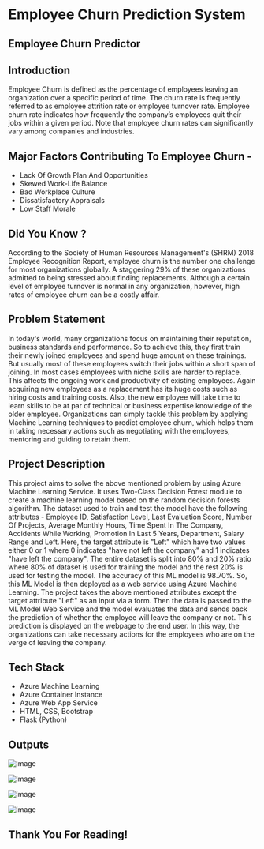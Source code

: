 # Employee Churn Prediction System

## Employee Churn Predictor

## Introduction

Employee Churn is defined as the percentage of employees leaving an organization over a specific period of time.
The churn rate is frequently referred to as employee attrition rate or employee turnover rate. Employee churn rate indicates how frequently the company’s employees quit their jobs within a given period. Note that employee churn rates can significantly vary among companies and industries.

## Major Factors Contributing To Employee Churn -

- Lack Of Growth Plan And Opportunities
- Skewed Work-Life Balance
- Bad Workplace Culture
- Dissatisfactory Appraisals
- Low Staff Morale

## Did You Know ?

According to the Society of Human Resources Management's (SHRM) 2018 Employee Recognition Report, employee churn is the number one challenge for most organizations globally. A staggering 29% of these organizations admitted to being stressed about finding replacements. Although a certain level of employee turnover is normal in any organization, however, high rates of employee churn can be a costly affair.

## Problem Statement

In today's world, many organizations focus on maintaining their reputation, business standards and performance. So to achieve this, they first train their newly joined employees and spend huge amount on these trainings. But usually most of these employees switch their jobs within a short span of joining. In most cases employees with niche skills are harder to replace. This affects the ongoing work and productivity of existing employees. Again acquiring new employees as a replacement has its huge costs such as hiring costs and training costs. Also, the new employee will take time to learn skills to be at par of technical or business expertise knowledge of the older employee. Organizations can simply tackle this problem by applying Machine Learning techniques to predict employee churn, which helps them in taking necessary actions such as negotiating with the employees, mentoring and guiding to retain them.

## Project Description

This project aims to solve the above mentioned problem by using Azure Machine Learning Service. It uses Two-Class Decision Forest module to create a machine learning model based on the random decision forests algorithm. The dataset used to train and test the model have the following attributes - Employee ID, Satisfaction Level, Last Evaluation Score, Number Of Projects, Average Monthly Hours, Time Spent In The Company, Accidents While Working, Promotion In Last 5 Years, Department, Salary Range and Left. Here, the target attribute is "Left" which have two values either 0 or 1 where 0 indicates "have not left the company" and 1 indicates "have left the company". The entire dataset is split into 80% and 20% ratio where 80% of dataset is used for training the model and the rest 20% is used for testing the model. The accuracy of this ML model is 98.70%. So, this ML Model is then deployed as a web service using Azure Machine Learning. The project takes the above mentioned attributes except the target attribute "Left" as an input via a form. Then the data is passed to the ML Model Web Service and the model evaluates the data and sends back the prediction of whether the employee will leave the company or not. This prediction is displayed on the webpage to the end user. In this way, the organizations can take necessary actions for the employees who are on the verge of leaving the company.

## Tech Stack

- Azure Machine Learning
- Azure Container Instance
- Azure Web App Service
- HTML, CSS, Bootstrap
- Flask (Python)

## Outputs


![image](https://user-images.githubusercontent.com/85997443/157715624-76a144b4-6b34-4973-9dbc-64b2f333152a.png)


![image](https://user-images.githubusercontent.com/85997443/157715698-7ddc2701-06a6-4f80-9883-2b735b803f8a.png)


![image](https://user-images.githubusercontent.com/85997443/157715733-a3e88355-b469-48f1-b008-b358ce182e3c.png)


![image](https://user-images.githubusercontent.com/85997443/157715806-c9ed4854-fc1b-4bc7-adaf-4054ab1f2c2c.png)


## Thank You For Reading!
